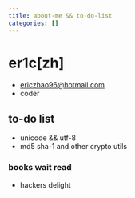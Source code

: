 ```yaml
---
title: about-me && to-do-list
categories: []
---
```

# er1c[zh]

- [ericzhao96@hotmail.com](mailto:ericzhao96@hotmail.com)
- coder

## to-do list

- unicode && utf-8
- md5 sha-1 and other crypto utils

### books wait read

- hackers delight
